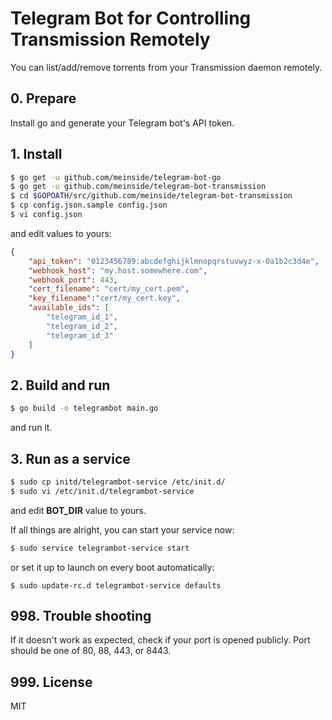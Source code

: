 # Telegram Bot for Controlling Transmission Remotely

You can list/add/remove torrents from your Transmission daemon remotely.

## 0. Prepare

Install go and generate your Telegram bot's API token.

## 1. Install

```bash
$ go get -u github.com/meinside/telegram-bot-go
$ go get -u github.com/meinside/telegram-bot-transmission
$ cd $GOPOATH/src/github.com/meinside/telegram-bot-transmission
$ cp config.json.sample config.json
$ vi config.json
```

and edit values to yours:

```json
{
	"api_token": "0123456789:abcdefghijklmnopqrstuvwyz-x-0a1b2c3d4e",
	"webhook_host": "my.host.somewhere.com",
	"webhook_port": 443,
	"cert_filename": "cert/my_cert.pem",
	"key_filename":"cert/my_cert.key",
	"available_ids": [
		"telegram_id_1",
		"telegram_id_2",
		"telegram_id_3"
	]
}
```

## 2. Build and run

```bash
$ go build -o telegrambot main.go
```

and run it.

## 3. Run as a service

```bash
$ sudo cp initd/telegrambot-service /etc/init.d/
$ sudo vi /etc/init.d/telegrambot-service
```

and edit **BOT_DIR** value to yours.

If all things are alright, you can start your service now:

```bash
$ sudo service telegrambot-service start
```

or set it up to launch on every boot automatically:

```
$ sudo update-rc.d telegrambot-service defaults
```

## 998. Trouble shooting

If it doesn't work as expected, check if your port is opened publicly. Port should be one of 80, 88, 443, or 8443.

## 999. License

MIT

